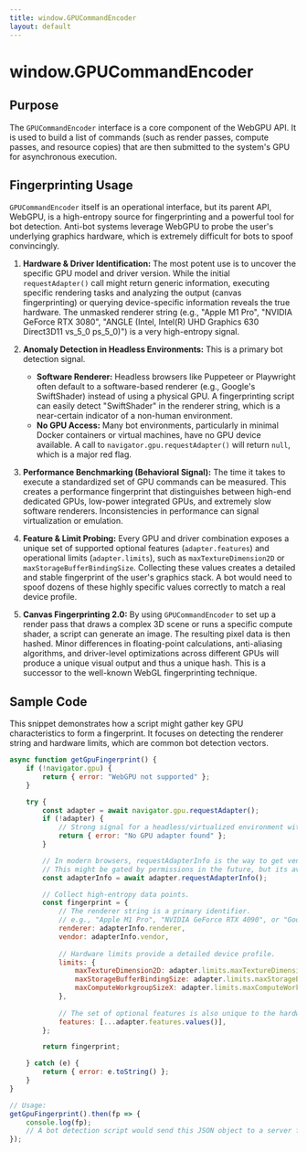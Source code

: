 ```yaml
---
title: window.GPUCommandEncoder
layout: default
---
```

# window.GPUCommandEncoder
## Purpose
The `GPUCommandEncoder` interface is a core component of the WebGPU API. It is used to build a list of commands (such as render passes, compute passes, and resource copies) that are then submitted to the system's GPU for asynchronous execution.

## Fingerprinting Usage
`GPUCommandEncoder` itself is an operational interface, but its parent API, WebGPU, is a high-entropy source for fingerprinting and a powerful tool for bot detection. Anti-bot systems leverage WebGPU to probe the user's underlying graphics hardware, which is extremely difficult for bots to spoof convincingly.

1.  **Hardware & Driver Identification:** The most potent use is to uncover the specific GPU model and driver version. While the initial `requestAdapter()` call might return generic information, executing specific rendering tasks and analyzing the output (canvas fingerprinting) or querying device-specific information reveals the true hardware. The unmasked renderer string (e.g., "Apple M1 Pro", "NVIDIA GeForce RTX 3080", "ANGLE (Intel, Intel(R) UHD Graphics 630 Direct3D11 vs_5_0 ps_5_0)") is a very high-entropy signal.

2.  **Anomaly Detection in Headless Environments:** This is a primary bot detection signal.
    *   **Software Renderer:** Headless browsers like Puppeteer or Playwright often default to a software-based renderer (e.g., Google's SwiftShader) instead of using a physical GPU. A fingerprinting script can easily detect "SwiftShader" in the renderer string, which is a near-certain indicator of a non-human environment.
    *   **No GPU Access:** Many bot environments, particularly in minimal Docker containers or virtual machines, have no GPU device available. A call to `navigator.gpu.requestAdapter()` will return `null`, which is a major red flag.

3.  **Performance Benchmarking (Behavioral Signal):** The time it takes to execute a standardized set of GPU commands can be measured. This creates a performance fingerprint that distinguishes between high-end dedicated GPUs, low-power integrated GPUs, and extremely slow software renderers. Inconsistencies in performance can signal virtualization or emulation.

4.  **Feature & Limit Probing:** Every GPU and driver combination exposes a unique set of supported optional features (`adapter.features`) and operational limits (`adapter.limits`), such as `maxTextureDimension2D` or `maxStorageBufferBindingSize`. Collecting these values creates a detailed and stable fingerprint of the user's graphics stack. A bot would need to spoof dozens of these highly specific values correctly to match a real device profile.

5.  **Canvas Fingerprinting 2.0:** By using `GPUCommandEncoder` to set up a render pass that draws a complex 3D scene or runs a specific compute shader, a script can generate an image. The resulting pixel data is then hashed. Minor differences in floating-point calculations, anti-aliasing algorithms, and driver-level optimizations across different GPUs will produce a unique visual output and thus a unique hash. This is a successor to the well-known WebGL fingerprinting technique.

## Sample Code
This snippet demonstrates how a script might gather key GPU characteristics to form a fingerprint. It focuses on detecting the renderer string and hardware limits, which are common bot detection vectors.

```javascript
async function getGpuFingerprint() {
    if (!navigator.gpu) {
        return { error: "WebGPU not supported" };
    }

    try {
        const adapter = await navigator.gpu.requestAdapter();
        if (!adapter) {
            // Strong signal for a headless/virtualized environment without GPU passthrough.
            return { error: "No GPU adapter found" };
        }

        // In modern browsers, requestAdapterInfo is the way to get vendor/renderer strings.
        // This might be gated by permissions in the future, but its availability and result are a signal.
        const adapterInfo = await adapter.requestAdapterInfo();

        // Collect high-entropy data points.
        const fingerprint = {
            // The renderer string is a primary identifier.
            // e.g., "Apple M1 Pro", "NVIDIA GeForce RTX 4090", or "Google SwiftShader" (bot signal).
            renderer: adapterInfo.renderer,
            vendor: adapterInfo.vendor,
            
            // Hardware limits provide a detailed device profile.
            limits: {
                maxTextureDimension2D: adapter.limits.maxTextureDimension2D,
                maxStorageBufferBindingSize: adapter.limits.maxStorageBufferBindingSize,
                maxComputeWorkgroupSizeX: adapter.limits.maxComputeWorkgroupSizeX,
            },
            
            // The set of optional features is also unique to the hardware/driver.
            features: [...adapter.features.values()],
        };

        return fingerprint;

    } catch (e) {
        return { error: e.toString() };
    }
}

// Usage:
getGpuFingerprint().then(fp => {
    console.log(fp);
    // A bot detection script would send this JSON object to a server for analysis.
});
```